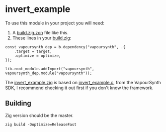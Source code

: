 # invert_example

To use this module in your project you will need:
1. A [build.zig.zon](/examples/example/build.zig.zon) file like this.
2. These lines in your [build.zig](/examples/example/build.zig):

```zig
const vapoursynth_dep = b.dependency("vapoursynth", .{
    .target = target,
    .optimize = optimize,
});

lib.root_module.addImport("vapoursynth", vapoursynth_dep.module("vapoursynth"));
```

The [invert_example.zig](/examples/example/src/invert_example.zig) is based on [invert_example.c](https://github.com/vapoursynth/vapoursynth/blob/master/sdk/invert_example.c), from the VapourSynth SDK, I recommend checking it out first if you don't know the framework.

## Building
Zig version should be the master.

``zig build -Doptimize=ReleaseFast``
